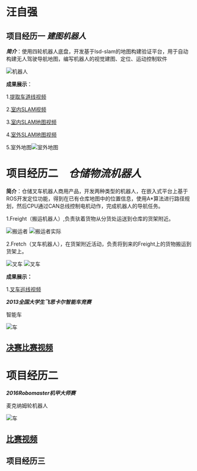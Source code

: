 # 汪自强

## 项目经历一 **_建图机器人_**
**_简介_**：使用四轮机器人底盘，开发基于lsd-slam的地图构建验证平台，用于自动构建无人驾驶导航地图，编写机器人的视觉建图、定位、运动控制软件  

![机器人](picture/5.jpg)

**成果展示**：

1.[提取车道线视频](http://v.youku.com/v_show/id_XMzA4Nzc4MDM0MA==.html?spm=a2h3j.8428770.3416059.1)　　

2.[室内SLAM视频](http://v.youku.com/v_show/id_XMzA4NzczNjQxMg==.html?spm=a2h3j.8428770.3416059.1)　　

3.[室内SLAM地图视频](http://v.youku.com/v_show/id_XMzA4NzczNzk3Ng==.html?spm=a2h3j.8428770.3416059.1)　

4.[室外SLAM地图视频](http://v.youku.com/v_show/id_XMzA4NzczODgyOA==.html?spm=a2h3j.8428770.3416059.1)

5.室外地图![室外地图](picture/lane.jpg)

# 项目经历二　**_仓储物流机器人_**

**简介**：仓储叉车机器人商用产品，开发两种类型的机器人，在嵌入式平台上基于ROS开发定位功能，得到在已有仓库地图中的位置信息，使用A*算法进行路径规划，然后CPU通过CAN总线控制电机动作，完成机器人的导航任务。

1.Freight（搬运机器人）,负责驮着货物从分货处运送到仓库的货架附近。

![搬运者](picture/1.png)
![搬运者实际](picture/2.png)

2.Fretch（叉车机器人），在货架附近活动，负责将到来的Freight上的货物搬运到货架上。

![叉车](picture/3.png)
![叉车](picture/4.png)

**成果展示：**

1.[叉车巡线视频](http://v.youku.com/v_show/id_XMzA4NzcwMDE2NA==.html?spm=a2h3j.8428770.3416059.1)



**_2013全国大学生飞思卡尔智能车竞赛_**

智能车

![车](https://github.com/ArmstrongWall/slam/blob/master/gaitubao_com_15080828422999.jpg)
## [决赛比赛视频](http://v.youku.com/v_show/id_XMzA4NzgzODg4MA==.html?spm=a2h3j.8428770.3416059.1) 



# 项目经历二
**_2016Robomaster机甲大师赛_**

麦克纳姆轮机器人

![车](https://github.com/ArmstrongWall/slam/blob/master/gaitubao_com_15080830969931.jpg)
## [比赛视频](http://v.youku.com/v_show/id_XMzA4Nzg1NjE4OA==.html?spm=a2h3j.8428770.3416059.1) 



## 项目经历三





